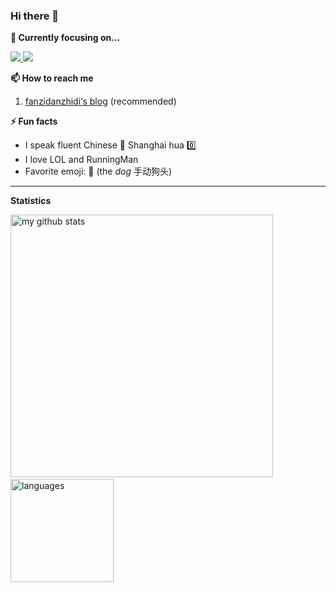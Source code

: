 ### Hi there 👋

<!--
**fanzidanzhidi/fanzidanzhidi** is a ✨ _special_ ✨ repository because its `README.md` (this file) appears on your GitHub profile.

Here are some ideas to get you started:

- 🔭 I’m currently working on ...
- 🌱 I’m currently learning ...
- 👯 I’m looking to collaborate on ...
- 🤔 I’m looking for help with ...
- 💬 Ask me about ...
- 📫 How to reach me: ...
- 😄 Pronouns: ...
- ⚡ Fun fact: ...
-->

<strong>🔭 Currently focusing on...</strong>

<a href="https://github.com/fanzidanzhidi/fanzidanzhidi.github.io"> <img src="https://github-readme-stats.vercel.app/api/pin/?username=fanzidanzhidi&repo=fanzidanzhidi.github.io" > </a> <a href="https://github.com/hedythedev/gtrending"> <img src="https://github-readme-stats.vercel.app/api/pin/?username=fanzidanzhidi&repo=First-try" > </a>

<strong>📫 How to reach me </strong>
   
   1. [fanzidanzhidi‘s blog](https://fanzidanzhidi.github.io/) (recommended)
  
<strong>⚡ Fun facts</strong>
   
   - I speak fluent Chinese :100: Shanghai hua :zero:
   - I love LOL and RunningMan 
   - Favorite emoji: :dog: (the *dog* 手动狗头)
   
<hr>

<strong>Statistics</strong>
<br>

<!-- My GitHub stats with buefy theme ❤️ -->
<p align="left">
<img src="https://github-readme-stats.vercel.app/api?username=fanzidanzhidi&show_icons=true&theme=buefy" alt="my github stats" width="420"/>&nbsp;<img src="https://github-readme-stats.vercel.app/api/top-langs/?username=fanzidanzhidi&layout=compact&theme=buefy" alt="languages" height="165">
</p>

